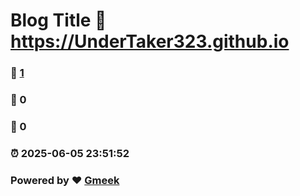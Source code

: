# Blog Title :link: https://UnderTaker323.github.io 
### :page_facing_up: [1](https://UnderTaker323.github.io/tag.html) 
### :speech_balloon: 0 
### :hibiscus: 0 
### :alarm_clock: 2025-06-05 23:51:52 
### Powered by :heart: [Gmeek](https://github.com/Meekdai/Gmeek)
